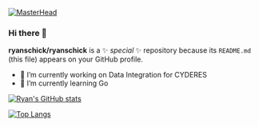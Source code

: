 [![MasterHead](G:\Photos\wallpapersden.com_synthwave-4k_2560x1440.jpg)](github.com/rmschick99)

### Hi there 👋


**ryanschick/ryanschick** is a ✨ _special_ ✨ repository because its `README.md` (this file) appears on your GitHub profile.

- 🔭 I’m currently working on Data Integration for CYDERES
- 🌱 I’m currently learning Go


[![Ryan's GitHub stats](https://github-readme-stats.vercel.app/api?username=rmschick99&count_private=true&hide=stars,issues&show_icons=true&theme=dracula)](https://github.com/anuraghazra/github-readme-stats)

[![Top Langs](https://github-readme-stats.vercel.app/api/top-langs/?username=rmschick99&layout=compact&theme=dracula)](https://github.com/anuraghazra/github-readme-stats)
